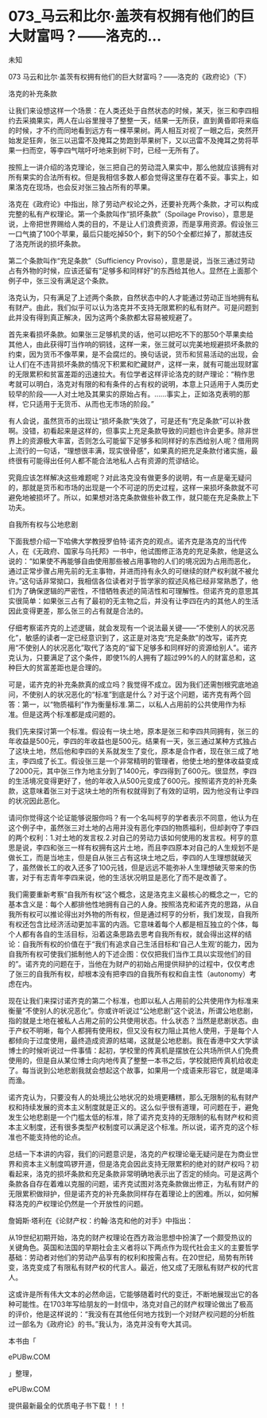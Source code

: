 # 073_马云和比尔·盖茨有权拥有他们的巨大财富吗？——洛克的...

未知

073 马云和比尔·盖茨有权拥有他们的巨大财富吗？——洛克的《政府论》（下）

洛克的补充条款

让我们来设想这样一个场景：在人类还处于自然状态的时候，某天，张三和李四相约去采摘果实，两人在山谷里搜寻了整整一天，结果一无所获，直到黄昏即将来临的时候，才不约而同地看到远方有一棵苹果树。两人相互对视了一眼之后，突然开始发足狂奔，张三以迅雷不及掩耳之势跑到苹果树下，又以迅雷不及掩耳之势将苹果一扫而空，等李四气喘吁吁地来到树下时，已经一无所有了。

按照上一讲介绍的洛克理论，张三把自己的劳动混入果实中，那么他就应该拥有对所有果实的合法所有权。但是我相信多数人都会觉得这里存在着不妥。事实上，如果洛克在现场，也会反对张三独占所有的苹果。

洛克在《政府论》中指出，除了劳动产权论之外，还要补充两个条款，才可以构成完整的私有产权理论。第一个条款叫作“损坏条款”（Spoilage Proviso），意思是说，上帝把世界赐给人类的目的，不是让人们浪费资源，而是享用资源。假设张三一口气摘了100个苹果，最后只能吃掉50个，剩下的50个全都烂掉了，那就违反了洛克所说的损坏条款。

第二个条款叫作“充足条款”（Sufficiency Proviso），意思是说，当张三通过劳动占有外物的时候，应该还留有“足够多和同样好”的东西给其他人。显然在上面那个例子中，张三没有满足这个条款。

洛克认为，只有满足了上述两个条款，自然状态中的人才能通过劳动正当地拥有私有财产。由此，我们似乎可以认为洛克并不支持无限累积的私有财产。可是问题到此并没有得到真正解决，因为这两个条款都太容易被规避了。

首先来看损坏条款。如果张三足够机灵的话，他可以把吃不下的那50个苹果卖给其他人，由此获得叮当作响的铜钱，这样一来，张三就可以完美地规避损坏条款的约束，因为货币不像苹果，是不会腐烂的。换句话说，货币和贸易活动的出现，会让人们在不违背损坏条款的情况下积累和贮藏财产，这样一来，就有可能出现财富的无限累积和贫富差距的迅速拉大。有位学者这样评论洛克的财产理论：“稍作思考就可以明白，洛克对有限的和有条件的占有权的说明，本意上只适用于人类历史较早的阶段——人对土地及其果实的原始占有。……事实上，正如洛克表明的那样，它只适用于无货币、从而也无市场的阶段。”

有人会说，虽然货币的出现让“损坏条款”失效了，可是还有“充足条款”可以补救啊。没错，初看起来是这样的，但事实上充足条款导致的问题也许会更多。除非世界上的资源极大丰富，否则怎么可能留下足够多和同样好的东西给别人呢？借用网上流行的一句话，“理想很丰满，现实很骨感”，如果真的把充足条款付诸实施，最终很有可能得出任何人都不能合法地私人占有资源的荒谬结论。

究竟应该怎样解决这些难题呢？对此洛克没有做更多的说明，有一点是毫无疑问的，那就是货币和市场的出现是一个不可逆的历史过程，这样一来损坏条款就不可避免地被损坏了。所以，如果想对洛克条款做些补救工作，就只能在充足条款上下功夫。

自我所有权与公地悲剧

下面我想介绍一下哈佛大学教授罗伯特·诺齐克的观点。诺齐克是洛克的当代传人，在《无政府、国家与乌托邦》一书中，他试图修正洛克的充足条款，他是这么说的：“如果使不再能够自由使用那些被占用事物的人们的境况因为占用而恶化，通过正常步骤占用先前的无主事物，并进而持有永久的可继续的财产权利就不被允许。”这句话非常拗口，我相信各位读者对于哲学家的叙述风格已经非常熟悉了，他们为了确保逻辑的严密性，不惜牺牲表述的简洁性和可理解性。但诺齐克的意思其实很简单：如果张三占有了最初的无主物之后，并没有让李四在内的其他人的生活因此变得更差，那么张三的占有就是合法的。

仔细考察诺齐克的上述逻辑，就会发现有一个说法最关键——“不使别人的状况恶化”，敏感的读者一定已经意识到了，这正是对洛克“充足条款”的改写，诺齐克用“不使别人的状况恶化”取代了洛克的“留下足够多和同样好的资源给别人”。诺齐克认为，只要满足了这个条件，即使1%的人拥有了超过99%的人的财富总和，这种巨大的贫富差距也是合理的。

可是，诺齐克的补充条款真的成立吗？我觉得不成立。因为我们还需刨根究底地追问，不使别人的状况恶化的“标准”到底是什么？对于这个问题，诺齐克有两个回答：第一，以“物质福利”作为衡量标准.第二，以私人占用前的公共使用作为标准。但是这两个标准都是成问题的。

我们先来探讨第一个标准。假设有一块土地，原本是张三和李四共同拥有，张三的年收益是500元，李四的年收益也是500元。结果有一天，张三通过某种方式独占了这块土地，然后他和李四的关系就发生了变化，原本是合作者，现在张三成了地主，李四成了长工。假设张三是一个非常精明的管理者，他使土地的整体收益变成了2000元，其中张三作为地主分到了1400元，李四得到了600元。很显然，李四的生活境况变得更好了，他的年收入从500元变成了600元。按照诺齐克的补充条款，这意味着张三对于这块土地的所有权就得到了有效的证明，因为他没有让李四的状况因此恶化。

请问你觉得这个论证能够说服你吗？有一个名叫柯亨的学者表示不同意，他认为在这个例子中，虽然张三对土地的占用并没有恶化李四的物质福利，但却剥夺了李四的两个权利：1.对土地的发言权.2.对自己的劳动力该如何使用的发言权。柯亨的意思是说，李四和张三一样有权拥有这片土地，而且李四原本对自己的人生规划不是做长工，而是当地主，但是自从张三占有这块土地之后，李四的人生理想就破灭了，虽然做长工的收入还多了100元钱，但是远远不能弥补人生理想破灭带来的伤害，对于有志青年李四来说，他的生活状况明显是恶化了而不是改善了。

我们需要重新考察“自我所有权”这个概念，这是洛克主义最核心的概念之一，它的基本含义是：每个人都排他性地拥有自己的人身。按照洛克和诺齐克的思路，从自我所有权可以推论得出对外物的所有权，但是通过柯亨的分析，我们发现，自我所有权还包含比经济活动更加丰富的内涵。它意味着每个人都是相互独立的个体，每个人都有各自的生活目标，沿着这条思路去思考自我所有权，就会得出这样的结论：自我所有权的价值在于“我们有追求自己生活目标和‘自己人生观’的能力，因为自我所有权可使我们抵制他人的下述企图：仅仅把我们当作工具以实现他们的目的”。诺齐克的问题在于，当他在为财产的初始占用提供辩护的过程中，仅仅考虑了张三的自我所有权，却根本没有把李四的自我所有权和自主性（autonomy）考虑在内。

现在让我们来探讨诺齐克的第二个标准，也即以私人占用前的公共使用作为标准来衡量“不使别人的状况恶化”。你或许听说过“公地悲剧”这个说法，所谓公地悲剧，指的就是土地在被私人占用之前的公共使用状态。什么状态？当然是悲剧状态。由于产权不明晰，每个人都拥有使用权，但又没有权力阻止其他人使用，于是每个人都倾向于过度使用，最终造成资源的枯竭，这就是公地悲剧。我在香港中文大学读博士的时候听说过一件事情：起初，学校里的传真机是摆放在公共场所供人们免费使用的，但是自从某位博士向内地传真了整整一本书之后，学校就把传真机给收走了。每当说到公地悲剧我就会想起这个故事，如果用一个成语来形容它，就是竭泽而渔。

诺齐克认为，只要没有人的处境比公地状况的处境更糟糕，那么无限制的私有财产权和持续发展的资本主义制度就是正义的。这么似乎很有道理，可问题在于，避免发生公地悲剧是一个门槛太低的标准，除了诺齐克支持的无限制的私有财产权和资本主义制度，还有很多类型产权制度可以满足这个标准。所以说，诺齐克的这个标准也不能支持他的论点。

总结一下本讲的内容，我们的问题意识是，洛克的产权理论毫无疑问是在为商业世界和资本主义制度鸣锣开道，但是洛克会因此支持无限累积的绝对的财产权吗？初看起来，洛克的损坏条款和充足条款非常明确地表示出了否定的倾向。可是这两个条款各自存在着难以克服的问题，诺齐克试图对洛克条款做出修正，为私有财产的无限累积做辩护，但是诺齐克的补充条款同样存在着理论上的困难。所以，如何解释洛克的产权理论仍然是一个开放性的问题。

詹姆斯·塔利在《论财产权：约翰·洛克和他的对手》中指出：

从19世纪初期开始，洛克的财产权理论在西方政治思想中扮演了一个颇受热议的关键角色。英国和法国的早期社会主义者将以下两点作为现代社会主义的主要哲学基础：劳动者对他们的劳动产品享有的权利和按需占有。在20世纪，局势有所转变，洛克变成了有限私有财产权的代言人。最近，他又成了无限私有财产权的代言人。

这或许是所有伟大文本的必然命运，它能够随着时代的变迁，不断地展现出它的各种可能性。在1703年写给朋友的一封信中，洛克对自己的财产权理论做出了极高的评价，他是这样说的：“我没有在其他任何地方找到一个对财产权问题的分析胜过一部名为《政府论》的书。”我认为，洛克并没有夸大其词。

本书由「

ePUBw.COM

」整理，

ePUBw.COM

提供最新最全的优质电子书下载！！！